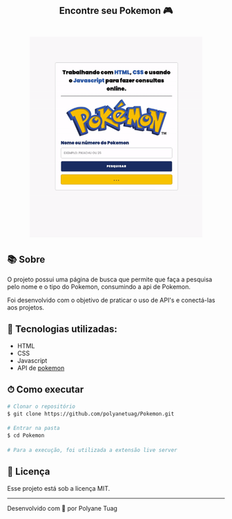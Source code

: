 <h2 align="center"> Encontre seu Pokemon 🎮</h2>

<h1 align="center">
    <img width= '400' src="./assets/gifPokemon.gif"> 
</h1>


## 📚 Sobre

O projeto possui uma página de busca que permite que faça a pesquisa pelo nome e o tipo do Pokemon, consumindo a api de Pokemon.

Foi desenvolvido com o objetivo de praticar o uso de API's e conectá-las aos projetos.

## 🚀 Tecnologias utilizadas:

- HTML
- CSS
- Javascript
- API de <a href='https://pokeapi.co'>pokemon</a>

## ⏱ Como executar

```bash
# Clonar o repositório
$ git clone https://github.com/polyanetuag/Pokemon.git

# Entrar na pasta
$ cd Pokemon

# Para a execução, foi utilizada a extensão live server

```

## 📝 Licença

Esse projeto está sob a licença MIT.

---

Desenvolvido com 💜 por Polyane Tuag
